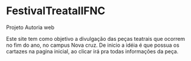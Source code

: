 # FestivalTreatalIFNC
Projeto Autoria web

Este site tem como objetivo a divulgação das peças teatrais que ocorrem no fim do ano, no campus Nova cruz.
De inicio a idéia é que possua os cartazes na pagina inicial, ao clicar irá pra todas informações da peça.
